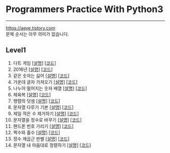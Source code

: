 # Programmers Practice With Python3
- - -
https://aeye.tistory.com  
문제 순서는 아무 의미가 없습니다.  
## Level1
01. 다트 게임 
    [[설명]](https://aeye.tistory.com/2) [[코드]](https://github.com/git-kth/Programmers_Practice/blob/master/level1/ex01.py)
02. 2016년 
    [[설명]](https://aeye.tistory.com/3) [[코드]](https://github.com/git-kth/Programmers_Practice/blob/master/level1/ex02.py)
03. 같은 숫자는 싫어 
    [[설명]](https://aeye.tistory.com/4) [[코드]](https://github.com/git-kth/Programmers_Practice/blob/master/level1/ex03.py)
04. 가운데 글자 가져오기
    [[설명]](https://aeye.tistory.com/5) [[코드]](https://github.com/git-kth/Programmers_Practice/blob/master/level1/ex04.py)
05. 나누어 떨어지는 숫자 배열 
    [[설명]](https://aeye.tistory.com/6) [[코드]](https://github.com/git-kth/Programmers_Practice/blob/master/level1/ex05.py)
06. 체육복 
    [[설명]](https://aeye.tistory.com/7) [[코드]](https://github.com/git-kth/Programmers_Practice/blob/master/level1/ex06.py)
07. 행렬의 덧셈 
    [[설명]](https://aeye.tistory.com/8) [[코드]](https://github.com/git-kth/Programmers_Practice/blob/master/level1/ex07.py)
08. 문자열 다루기 기본 
    [[설명]](https://aeye.tistory.com/9) [[코드]](https://github.com/git-kth/Programmers_Practice/blob/master/level1/ex08.py)
09. 제일 작은 수 제거하기 
    [[설명]](https://aeye.tistory.com/10) [[코드]](https://github.com/git-kth/Programmers_Practice/blob/master/level1/ex09.py)
10. 문자열을 정수로 바꾸기 
    [[설명]](https://aeye.tistory.com/11) [[코드]](https://github.com/git-kth/Programmers_Practice/blob/master/level1/ex10.py)
11. 핸드폰 번호 가리기 
    [[설명]](https://aeye.tistory.com/12) [[코드]](https://github.com/git-kth/Programmers_Practice/blob/master/level1/ex11.py)
12. 짝수와 홀수 
    [[설명]](https://aeye.tistory.com/13) [[코드]](https://github.com/git-kth/Programmers_Practice/blob/master/level1/ex12.py)
13. 정수 제곱근 판별
    [[설명]](https://aeye.tistory.com/14) [[코드]](https://github.com/git-kth/Programmers_Practice/blob/master/level1/ex13.py)
14. 문자열 내 마음대로 정렬하기
    [[설명]](https://aeye.tistory.com/15) [[코드]](https://github.com/git-kth/Programmers_Practice/blob/master/level1/ex14.py)
